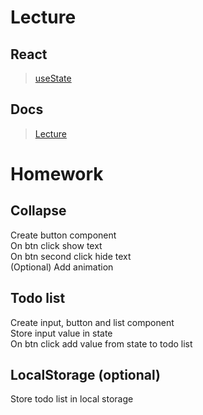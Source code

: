 # Lecture

## React

> [useState](https://react.dev/reference/react/useState)

## Docs

> [Lecture](https://docs.google.com/document/d/1XdBse8nFNth2xY7UxJjtW9mweJwtqq4HedCryE9FN34/edit)

# Homework

## Collapse

Create button component  
On btn click show text  
On btn second click hide text  
(Optional) Add animation

## Todo list

Create input, button and list component  
Store input value in state  
On btn click add value from state to todo list

## LocalStorage (optional)

Store todo list in local storage
